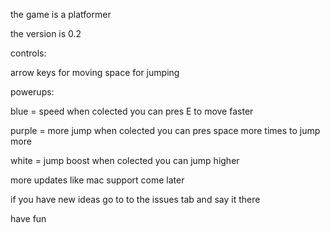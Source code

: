 
the game is a platformer

the version is 0.2

controls:

arrow keys for moving
space for jumping


powerups:

blue = speed        when colected you can pres E to move faster

purple = more jump  when colected you can pres space more times to jump more

white = jump boost  when colected you can jump higher 



more updates like mac support come later


if you have new ideas go to to the issues tab and say it there

have fun
